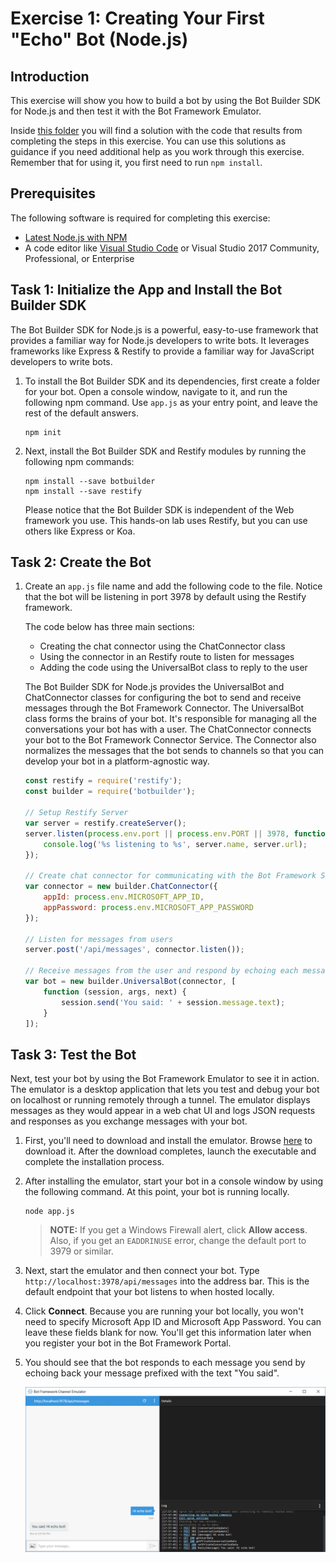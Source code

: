 # Exercise 1: Creating Your First "Echo" Bot (Node.js)

## Introduction

This exercise will show you how to build a bot by using the Bot Builder SDK for Node.js and then test it with the Bot Framework Emulator.

Inside [this folder](./exercise1-EchoBot) you will find a solution with the code that results from completing the steps in this exercise. You can use this solutions as guidance if you need additional help as you work through this exercise. Remember that for using it, you first need to run `npm install`.

## Prerequisites

The following software is required for completing this exercise:

* [Latest Node.js with NPM](https://nodejs.org/en/download/)
* A code editor like [Visual Studio Code](https://code.visualstudio.com/download) or Visual Studio 2017 Community, Professional, or Enterprise

## Task 1: Initialize the App and Install the Bot Builder SDK

The Bot Builder SDK for Node.js is a powerful, easy-to-use framework that provides a familiar way for Node.js developers to write bots. It leverages frameworks like Express & Restify to provide a familiar way for JavaScript developers to write bots.

1. To install the Bot Builder SDK and its dependencies, first create a folder for your bot. Open a console window, navigate to it, and run the following npm command. Use `app.js` as your entry point, and leave the rest of the default answers.

    ```
    npm init
    ```

1. Next, install the Bot Builder SDK and Restify modules by running the following npm commands:

    ```
    npm install --save botbuilder
    npm install --save restify
    ```

    Please notice that the Bot Builder SDK is independent of the Web framework you use. This hands-on lab uses Restify, but you can use others like Express or Koa.

## Task 2: Create the Bot

1. Create an `app.js` file name and add the following code to the file. Notice that the bot will be listening in port 3978 by default using the Restify framework.

    The code below has three main sections:
     * Creating the chat connector using the ChatConnector class
     * Using the connector in an Restify route to listen for messages
     * Adding the code using the UniversalBot class to reply to the user

    The Bot Builder SDK for Node.js provides the UniversalBot and ChatConnector classes for configuring the bot to send and receive messages through the Bot Framework Connector. The UniversalBot class forms the brains of your bot. It's responsible for managing all the conversations your bot has with a user. The ChatConnector connects your bot to the Bot Framework Connector Service. The Connector also normalizes the messages that the bot sends to channels so that you can develop your bot in a platform-agnostic way.


    ```javascript
    const restify = require('restify');
    const builder = require('botbuilder');

    // Setup Restify Server
    var server = restify.createServer();
    server.listen(process.env.port || process.env.PORT || 3978, function () {
        console.log('%s listening to %s', server.name, server.url);
    });

    // Create chat connector for communicating with the Bot Framework Service
    var connector = new builder.ChatConnector({
        appId: process.env.MICROSOFT_APP_ID,
        appPassword: process.env.MICROSOFT_APP_PASSWORD
    });

    // Listen for messages from users
    server.post('/api/messages', connector.listen());

    // Receive messages from the user and respond by echoing each message back (prefixed with 'You said:')
    var bot = new builder.UniversalBot(connector, [
        function (session, args, next) {
            session.send('You said: ' + session.message.text);
        }
    ]);
    ```

## Task 3: Test the Bot

Next, test your bot by using the Bot Framework Emulator to see it in action. The emulator is a desktop application that lets you test and debug your bot on localhost or running remotely through a tunnel. The emulator displays messages as they would appear in a web chat UI and logs JSON requests and responses as you exchange messages with your bot.

1. First, you'll need to download and install the emulator. Browse [here](https://emulator.botframework.com/) to download it. After the download completes, launch the executable and complete the installation process.

1. After installing the emulator, start your bot in a console window by using the following command. At this point, your bot is running locally.

    ```
    node app.js
    ```

    > **NOTE:** If you get a Windows Firewall alert, click **Allow access**. Also, if you get an `EADDRINUSE` error, change the default port to 3979 or similar.

1. Next, start the emulator and then connect your bot. Type `http://localhost:3978/api/messages` into the address bar. This is the default endpoint that your bot listens to when hosted locally.

1. Click **Connect**. Because you are running your bot locally, you won't need to specify Microsoft App ID and Microsoft App Password. You can leave these fields blank for now. You'll get this information later when you register your bot in the Bot Framework Portal.

1. You should see that the bot responds to each message you send by echoing back your message prefixed with the text "You said".

    ![exercise1-echo-bot](./images/exercise1-echo-bot.png)